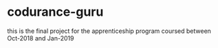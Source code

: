 # codurance-guru
this is the final project for the apprenticeship program coursed between Oct-2018 and Jan-2019
